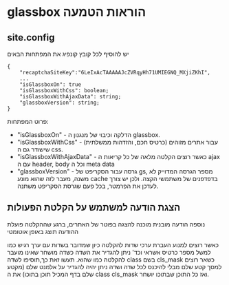 # glassbox הוראות הטמעה

## site.config

יש להוסיף לכל קובץ קונפיג את המפתחות הבאים

```
{
    "recaptchaSiteKey":"6LeIxAcTAAAAAJcZVRqyHh71UMIEGNQ_MXjiZKhI",
    ...
    "isGlassboxOn": true
    "isGlassboxWithCss": boolean;
    "isGlassboxWithAjaxData": string;
    "glassboxVersion": string;
}
```

פרוט המפתחות:

* "isGlassboxOn" - הדלקה וכיבוי של מנגנון ה glassbox.
* "isGlassboxWithCss" - עבור אתרים מזוהים (כרטיס חכם, והזדהות ממשלתית) שישודר גם ה css.
* "isGlassboxWithAjaxData" - כאשר רוצים הקלטה מלאה של כל קריאות ה ajax עם ה header, body וכל ה meta data
* "glassboxVersion" - גרסה עבור הסקריפט של gs, מספר הגרסה המדוייק לא משנה, מעבר לזה שהוא מונע cache בדפדפנים של משתמשי הקצה. ולכן יש צורך לעדכן את הפרמטר, בכל פעם שגרסת הסקריפט משתנה.


## הצגת הודעה למשתמש על הקלטת הפעולות

נוספה הודעה מובנית מוכנה להצגה בפוטר של האתרים, ברגע שההקלטה פועלת ההודעה תוצג באופן אוטומטי

כאשר רוצים למנוע העברת ערכי שדות להקלטה כיון שמדובר בשדות עם ערך רגיש כמו למשל מספר כרטיס אשראי וכד' ניתן להגדיר את השדה כשדה מושחר שאינו מועבר להקלטה כמו שהוא.
תעשו זאת כך,תוסיפו לשדה class בשם cls_mask 
כשאר רוצים למסך קטע שלם מבלי  להיכנס לכל שדה ושדה ניתן יהיה להגדיר על אלמנט שלם (מקטע שלם בדף המכיל תוכן בתוכו) את ה class  cls_mask ואז כל התוכן שבתוכו יושחר.

